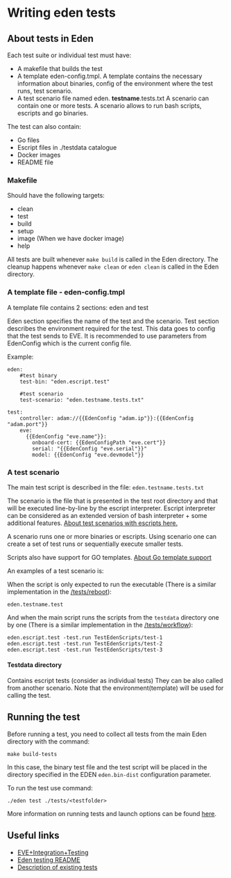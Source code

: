 # Writing eden tests

## About tests in Eden

Each test suite or individual test must have:

* A makefile that builds the test
* A template eden-config.tmpl. A template contains the necessary information about binaries, config of the environment where the test runs, test scenario.
* A test scenario file named eden. **testname**.tests.txt A scenario can contain one or more tests. A scenario allows to run bash scripts, escripts and go binaries.

The test can also contain:

* Go files
* Escript files in ./testdata catalogue
* Docker images
* README file

### Makefile

Should have the following targets:

* clean
* test
* build
* setup
* image (When we have docker image)
* help

All tests are built whenever `make build` is called in the Eden directory.
The cleanup happens whenever `make clean` or `eden clean` is called in the Eden directory.

### A template file - eden-config.tmpl

A template file contains 2 sections: eden and test

Eden section specifies the name of the test and the scenario.
Test section describes the environment required for the test. This data goes to config that the test sends to EVE. It is recommended to use parameters from EdenConfig which is the current config file.

Example:

```code
eden:
    #test binary
    test-bin: "eden.escript.test"

    #test scenario
    test-scenario: "eden.testname.tests.txt"

test:
    controller: adam://{{EdenConfig "adam.ip"}}:{{EdenConfig "adam.port"}}
    eve:
      {{EdenConfig "eve.name"}}:
        onboard-cert: {{EdenConfigPath "eve.cert"}}
        serial: "{{EdenConfig "eve.serial"}}"
        model: {{EdenConfig "eve.devmodel"}}
```

### A test scenario

The main test script is described in the file: `eden.testname.tests.txt`

The scenario is the file that is presented in the test root directory and that will be executed line-by-line by the escript interpreter. Escript interpreter can be considered as an extended version of bash interpreter + some additional features. [About test scenarios with escripts here.](https://github.com/itmo-eve/eden/blob/master/tests/escript/README.md)

A scenario runs one or more binaries or escripts. Using scenario one can create a set of test runs or sequentially execute smaller tests.

Scripts also have support for GO templates. [About Go template support](https://github.com/itmo-eve/eden/blob/master/tests/README.md#test-running)

An examples of a test scenario is:

When the script is only expected to run the executable (There is a similar implementation in the [/tests/reboot](https://github.com/itmo-eve/eden/blob/master/tests/reboot/eden.reboot.tests.txt)):

```code
eden.testname.test
```

And when the main script runs the scripts from the `testdata` directory one by one (There is a similar implementation in the [/tests/workflow](https://github.com/itmo-eve/eden/blob/master/tests/workflow/eden.workflow.tests.txt)):

```code
eden.escript.test -test.run TestEdenScripts/test-1
eden.escript.test -test.run TestEdenScripts/test-2
eden.escript.test -test.run TestEdenScripts/test-3
```

#### Testdata directory

Contains escript tests (consider as individual tests) They can be also called from another scenario. Note that the environment(template) will be used for calling the test.

## Running the test

Before running a test, you need to collect all tests from the main Eden directory with the command:

```console
make build-tests
```

In this case, the binary test file and the test script will be placed in the directory specified in the EDEN `eden.bin-dist` configuration parameter.

To run the test use command:

```console
./eden test ./tests/<testfolder>
```

More information on running tests and launch options can be found [here](https://github.com/itmo-eve/eden/blob/master/tests/README.md#test-running).

## Useful links

* [EVE+Integration+Testing](https://wiki.lfedge.org/display/EVE/EVE+Integration+Testing)
* [Eden testing README](https://github.com/itmo-eve/eden/blob/master/tests/README.md)
* [Description of existing tests](https://wiki.lfedge.org/display/EVE/Tests)
